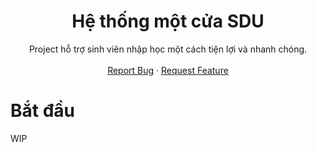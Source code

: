 <h1 align=center>Hệ thống một cửa SDU</h1>

<p align="center">
    Project hỗ trợ sinh viên nhập học một cách tiện lợi và nhanh chóng.
    <br />
    <br />
    <a href="https://github.com/tho493/brain-tumor-detection/issues">Report Bug</a>
    ·
    <a href="https://github.com/tho493/brain-tumor-detection/pulls">Request Feature</a>
    </p>
</p>

# Bắt đầu

WIP
